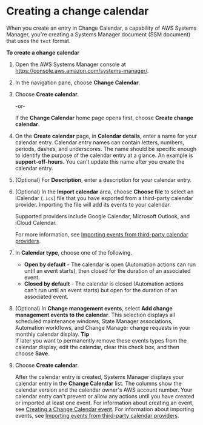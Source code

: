 # Creating a change calendar<a name="change-calendar-create"></a>

When you create an entry in Change Calendar, a capability of AWS Systems Manager, you're creating a Systems Manager document \(SSM document\) that uses the `text` format\.

**To create a change calendar**

1. Open the AWS Systems Manager console at [https://console\.aws\.amazon\.com/systems\-manager/](https://console.aws.amazon.com/systems-manager/)\.

1. In the navigation pane, choose **Change Calendar**\.

1. Choose **Create calendar**\.

   \-or\-

   If the **Change Calendar** home page opens first, choose **Create change calendar**\.

1. On the **Create calendar** page, in **Calendar details**, enter a name for your calendar entry\. Calendar entry names can contain letters, numbers, periods, dashes, and underscores\. The name should be specific enough to identify the purpose of the calendar entry at a glance\. An example is **support\-off\-hours**\. You can't update this name after you create the calendar entry\.

1. \(Optional\) For **Description**, enter a description for your calendar entry\.

1. \(Optional\) In the **Import calendar** area, choose **Choose file** to select an iCalendar \(`.ics`\) file that you have exported from a third\-party calendar provider\. Importing the file will add its events to your calendar\.

   Supported providers include Google Calendar, Microsoft Outlook, and iCloud Calendar\.

   For more information, see [Importing events from third\-party calendar providers](change-calendar-import.md)\.

1. In **Calendar type**, choose one of the following\.
   + **Open by default** \- The calendar is open \(Automation actions can run until an event starts\), then closed for the duration of an associated event\.
   + **Closed by default** \- The calendar is closed \(Automation actions can't run until an event starts\) but open for the duration of an associated event\.

1. \(Optional\) In **Change management events**, select **Add change management events to the calendar**\. This selection displays all scheduled maintenance windows, State Manager associations, Automation workflows, and Change Manager change requests in your monthly calendar display\.
**Tip**  
If later you want to permanently remove these events types from the calendar display, edit the calendar, clear this check box, and then choose **Save**\.

1. Choose **Create calendar**\.

   After the calendar entry is created, Systems Manager displays your calendar entry in the **Change Calendar** list\. The columns show the calendar version and the calendar owner's AWS account number\. Your calendar entry can't prevent or allow any actions until you have created or imported at least one event\. For information about creating an event, see [Creating a Change Calendar event](change-calendar-create-event.md)\. For information about importing events, see [Importing events from third\-party calendar providers](change-calendar-import.md)\.